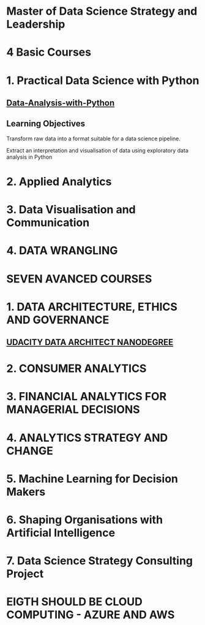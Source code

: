 # Master of Data Science Strategy and Leadership

# 4 Basic Courses

# 1. Practical Data Science with Python

## [Data-Analysis-with-Python](https://github.com/arpit-mittal-ds/Data-Analysis-with-Python)

## Learning Objectives

Transform raw data into a format suitable for a data science pipeline. 

Extract an interpretation and visualisation of data using exploratory data analysis in Python

# 2. Applied Analytics

# 3. Data Visualisation and Communication

# 4. DATA WRANGLING

# SEVEN AVANCED COURSES

# 1. DATA ARCHITECTURE, ETHICS AND GOVERNANCE

## [UDACITY DATA ARCHITECT NANODEGREE](https://github.com/arpit-mittal-ds/Data-Architect-Udacity-Nanodegree)

# 2. CONSUMER ANALYTICS

# 3. FINANCIAL ANALYTICS FOR MANAGERIAL DECISIONS

# 4. ANALYTICS STRATEGY AND CHANGE

# 5. Machine Learning for Decision Makers

# 6. Shaping Organisations with Artificial Intelligence

# 7. Data Science Strategy Consulting Project

# EIGTH SHOULD BE CLOUD COMPUTING - AZURE AND AWS

